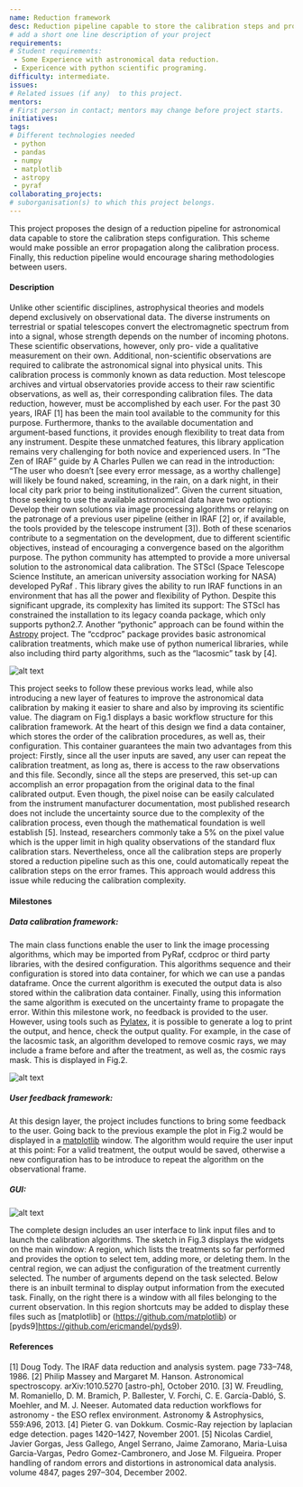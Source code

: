 ```yaml
---
name: Reduction framework
desc: Reduction pipeline capable to store the calibration steps and propagate the error.
# add a short one line description of your project
requirements:
# Student requirements:
 - Some Experience with astronomical data reduction.
 - Expericence with python scientific programing.
difficulty: intermediate.
issues:
# Related issues (if any)  to this project.
mentors:
# First person in contact; mentors may change before project starts.
initiatives:
tags:
# Different technologies needed
 - python
 - pandas
 - numpy
 - matplotlib
 - astropy
 - pyraf
collaborating_projects:
# suborganisation(s) to which this project belongs.
---
```

This project proposes the design of a reduction pipeline for astronomical data capable to store the calibration steps configuration. This scheme would make possible an error propagation along the calibration process. Finally, this reduction pipeline would encourage sharing methodologies between users. 


#### Description

Unlike other scientific disciplines, astrophysical theories and models depend exclusively on observational data. The
diverse instruments on terrestrial or spatial telescopes convert the electromagnetic spectrum from into a signal,
whose strength depends on the number of incoming photons. These scientific observations, however, only pro-
vide a qualitative measurement on their own. Additional, non-scientific observations are required to calibrate the
astronomical signal into physical units. This calibration process is commonly known as data reduction.
Most telescope archives and virtual observatories provide access to their raw scientific observations, as well as,
their corresponding calibration files. The data reduction, however, must be accomplished by each user. For the
past 30 years, IRAF [1] has been the main tool available to the community for this purpose. Furthermore, thanks
to the available documentation and argument-based functions, it provides enough flexibility to treat data from any
instrument. Despite these unmatched features, this library application remains very challenging for both novice
and experienced users. In “The Zen of IRAF” guide by A Charles Pullen we can read in the introduction: “The user
who doesn’t [see every error message, as a worthy challenge] will likely be found naked, screaming, in the rain, on
a dark night, in their local city park prior to being institutionalized”. Given the current situation, those seeking to
use the available astronomical data have two options: Develop their own solutions via image processing algorithms
or relaying on the patronage of a previous user pipeline (either in IRAF [2] or, if available, the tools provided by
the telescope instrument [3]). Both of these scenarios contribute to a segmentation on the development, due to
different scientific objectives, instead of encouraging a convergence based on the algorithm purpose.
The python community has attempted to provide a more universal solution to the astronomical data calibration.
The STScI (Space Telescope Science Institute, an american university association working for NASA) developed
PyRaf . This library gives the ability to run IRAF functions in an environment that has all the power and flexibility
of Python. Despite this significant upgrade, its complexity has limited its support: The STScI has constrained the
installation to its legacy coanda package, which only supports python2.7. Another “pythonic” approach can be
found within the [Astropy](http://www.astropy.org/) project. The “ccdproc” package provides basic astronomical calibration treatments, which make use of python numerical libraries, while also including third party algorithms, such as the “lacosmic” task by [4].

![alt text](https://github.com/Vital-Fernandez/openastronomy.github.io/blob/master/_projects/2018/astropy/Diagram1.png
 "Project workflow")

This project seeks to follow these previous works lead, while also introducing a new layer of features to improve
the astronomical data calibration by making it easier to share and also by improving its scientific value. The diagram
on Fig.1 displays a basic workflow structure for this calibration framework. At the heart of this design we find a
data container, which stores the order of the calibration procedures, as well as, their configuration. This container
guarantees the main two advantages from this project: Firstly, since all the user inputs are saved, any user can
repeat the calibration treatment, as long as, there is access to the raw observations and this file. Secondly, since all
the steps are preserved, this set-up can accomplish an error propagation from the original data to the final calibrated output. Even though, the pixel noise can be easily calculated from the instrument manufacturer documentation,
most published research does not include the uncertainty source due to the complexity of the calibration process,
even though the mathematical foundation is well establish [5]. Instead, researchers commonly take a 5% on the
pixel value which is the upper limit in high quality observations of the standard flux calibration stars. Nevertheless,
once all the calibration steps are properly stored a reduction pipeline such as this one, could automatically repeat
the calibration steps on the error frames. This approach would address this issue while reducing the calibration
complexity.

#### Milestones

##### Data calibration framework:

The main class functions enable the user to link the image processing algorithms,
which may be imported from PyRaf, ccdproc or third party libraries, with the desired configuration. This algorithms
sequence and their configuration is stored into data container, for which we can use a pandas dataframe. Once the
current algorithm is executed the output data is also stored within the calibration data container. Finally, using
this information the same algorithm is executed on the uncertainty frame to propagate the error.
Within this milestone work, no feedback is provided to the user. However, using tools such as [Pylatex](https://github.com/JelteF/PyLaTeX/), it is possible to generate a log to print the output, and hence, check the output quality. For example, in the case of the lacosmic task, an algorithm developed to remove cosmic rays, we may include a frame before and after the treatment, as well as, the cosmic rays mask. This is displayed in Fig.2.

![alt text](https://github.com/Vital-Fernandez/openastronomy.github.io/blob/master/_projects/2018/astropy/Diagram2.png
 "Sample treatment log output")
 
##### User feedback framework:

At this design layer, the project includes functions to bring some feedback to the user. Going back to the previous example the plot in Fig.2 would be displayed in a [matplotlib](https://github.com/matplotlib) window. The algorithm would require the user input at this point: For a valid treatment, the output would be saved, otherwise a new configuration has to be introduce to repeat the algorithm on the observational frame.

##### GUI:

![alt text](https://github.com/Vital-Fernandez/openastronomy.github.io/blob/master/_projects/2018/astropy/Diagram3.png
 "Sketch of project GUI")
 
The complete design includes an user interface to link input files and to launch the calibration algorithms. The sketch in Fig.3 displays the widgets on the main window: A region, which lists the treatments so far performed and provides the option to select tem, adding more, or deleting them. In the central region, we can adjust the configuration of the treatment currently selected. The number of arguments depend on the task selected. Below there is an inbuilt terminal to display output information from the executed task. Finally, on the right there is a window with all files belonging to the current observation. In this region shortcuts may be added to display these files such as [matplotlib] or (https://github.com/matplotlib) or [pyds9]https://github.com/ericmandel/pyds9).

#### References

[1] Doug Tody. The IRAF data reduction and analysis system. page 733–748, 1986.
[2] Philip Massey and Margaret M. Hanson. Astronomical spectroscopy. arXiv:1010.5270 [astro-ph], October 2010.
[3] W. Freudling, M. Romaniello, D. M. Bramich, P. Ballester, V. Forchi, C. E. García-Dabló, S. Moehler, and
M. J. Neeser. Automated data reduction workflows for astronomy - the ESO reflex environment. Astronomy &
Astrophysics, 559:A96, 2013.
[4] Pieter G. van Dokkum. Cosmic-Ray rejection by laplacian edge detection. pages 1420–1427, November 2001.
[5] Nicolas Cardiel, Javier Gorgas, Jess Gallego, Angel Serrano, Jaime Zamorano, Maria-Luisa Garcia-Vargas, Pedro
Gomez-Cambronero, and Jose M. Filgueira. Proper handling of random errors and distortions in astronomical
data analysis. volume 4847, pages 297–304, December 2002.

